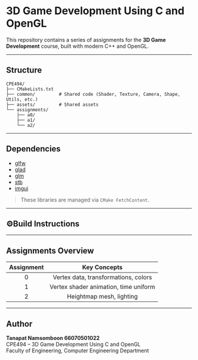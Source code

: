 # 3D Game Development Using C and OpenGL

This repository contains a series of assignments for the **3D Game Development** course, built with modern C++ and OpenGL.

---

## Structure
```
CPE494/
├── CMakeLists.txt
├── common/         # Shared code (Shader, Texture, Camera, Shape, Utils, etc.)
├── assets/         # Shared assets
└── assignments/
    ├── a0/
    ├── a1/
    └── a2/
```

---

## Dependencies

- [glfw](https://www.glfw.org/)
- [glad](https://glad.dav1d.de/)
- [glm](https://github.com/g-truc/glm)
- [stb](https://github.com/nothings/stb)
- [imgui](https://github.com/ocornut/imgui)

> These libraries are managed via `CMake FetchContent`.

---

## ⚙Build Instructions

---

## Assignments Overview
| Assignment  |             Key Concepts              |
|:-----------:|:-------------------------------------:|
|      0      | Vertex data, transformations, colors  |
|      1      | Vertex shader animation, time uniform |
|      2      |       Heightmap mesh, lighting        |

---

## Author

**Tanapat Namsomboon 66070501022**<br>
CPE494 – 3D Game Development Using C and OpenGL<br>
Faculty of Engineering, Computer Engineering Department